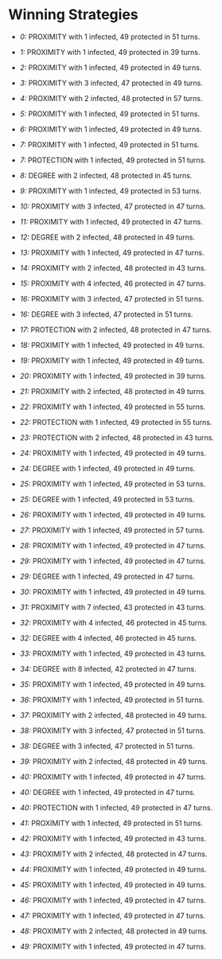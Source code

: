 # Winning Strategies

* _0:_ PROXIMITY with 1 infected, 49 protected in 51 turns.


* _1:_ PROXIMITY with 1 infected, 49 protected in 39 turns.


* _2:_ PROXIMITY with 1 infected, 49 protected in 49 turns.


* _3:_ PROXIMITY with 3 infected, 47 protected in 49 turns.


* _4:_ PROXIMITY with 2 infected, 48 protected in 57 turns.


* _5:_ PROXIMITY with 1 infected, 49 protected in 51 turns.


* _6:_ PROXIMITY with 1 infected, 49 protected in 49 turns.


* _7:_ PROXIMITY with 1 infected, 49 protected in 51 turns.


* _7:_ PROTECTION with 1 infected, 49 protected in 51 turns.


* _8:_ DEGREE with 2 infected, 48 protected in 45 turns.


* _9:_ PROXIMITY with 1 infected, 49 protected in 53 turns.


* _10:_ PROXIMITY with 3 infected, 47 protected in 47 turns.


* _11:_ PROXIMITY with 1 infected, 49 protected in 47 turns.


* _12:_ DEGREE with 2 infected, 48 protected in 49 turns.


* _13:_ PROXIMITY with 1 infected, 49 protected in 47 turns.


* _14:_ PROXIMITY with 2 infected, 48 protected in 43 turns.


* _15:_ PROXIMITY with 4 infected, 46 protected in 47 turns.


* _16:_ PROXIMITY with 3 infected, 47 protected in 51 turns.


* _16:_ DEGREE with 3 infected, 47 protected in 51 turns.


* _17:_ PROTECTION with 2 infected, 48 protected in 47 turns.


* _18:_ PROXIMITY with 1 infected, 49 protected in 49 turns.


* _19:_ PROXIMITY with 1 infected, 49 protected in 49 turns.


* _20:_ PROXIMITY with 1 infected, 49 protected in 39 turns.


* _21:_ PROXIMITY with 2 infected, 48 protected in 49 turns.


* _22:_ PROXIMITY with 1 infected, 49 protected in 55 turns.


* _22:_ PROTECTION with 1 infected, 49 protected in 55 turns.


* _23:_ PROTECTION with 2 infected, 48 protected in 43 turns.


* _24:_ PROXIMITY with 1 infected, 49 protected in 49 turns.


* _24:_ DEGREE with 1 infected, 49 protected in 49 turns.


* _25:_ PROXIMITY with 1 infected, 49 protected in 53 turns.


* _25:_ DEGREE with 1 infected, 49 protected in 53 turns.


* _26:_ PROXIMITY with 1 infected, 49 protected in 49 turns.


* _27:_ PROXIMITY with 1 infected, 49 protected in 57 turns.


* _28:_ PROXIMITY with 1 infected, 49 protected in 47 turns.


* _29:_ PROXIMITY with 1 infected, 49 protected in 47 turns.


* _29:_ DEGREE with 1 infected, 49 protected in 47 turns.


* _30:_ PROXIMITY with 1 infected, 49 protected in 49 turns.


* _31:_ PROXIMITY with 7 infected, 43 protected in 43 turns.


* _32:_ PROXIMITY with 4 infected, 46 protected in 45 turns.


* _32:_ DEGREE with 4 infected, 46 protected in 45 turns.


* _33:_ PROXIMITY with 1 infected, 49 protected in 43 turns.


* _34:_ DEGREE with 8 infected, 42 protected in 47 turns.


* _35:_ PROXIMITY with 1 infected, 49 protected in 49 turns.


* _36:_ PROXIMITY with 1 infected, 49 protected in 51 turns.


* _37:_ PROXIMITY with 2 infected, 48 protected in 49 turns.


* _38:_ PROXIMITY with 3 infected, 47 protected in 51 turns.


* _38:_ DEGREE with 3 infected, 47 protected in 51 turns.


* _39:_ PROXIMITY with 2 infected, 48 protected in 49 turns.


* _40:_ PROXIMITY with 1 infected, 49 protected in 47 turns.


* _40:_ DEGREE with 1 infected, 49 protected in 47 turns.


* _40:_ PROTECTION with 1 infected, 49 protected in 47 turns.


* _41:_ PROXIMITY with 1 infected, 49 protected in 51 turns.


* _42:_ PROXIMITY with 1 infected, 49 protected in 43 turns.


* _43:_ PROXIMITY with 2 infected, 48 protected in 47 turns.


* _44:_ PROXIMITY with 1 infected, 49 protected in 49 turns.


* _45:_ PROXIMITY with 1 infected, 49 protected in 49 turns.


* _46:_ PROXIMITY with 1 infected, 49 protected in 47 turns.


* _47:_ PROXIMITY with 1 infected, 49 protected in 47 turns.


* _48:_ PROXIMITY with 2 infected, 48 protected in 49 turns.


* _49:_ PROXIMITY with 1 infected, 49 protected in 47 turns.


